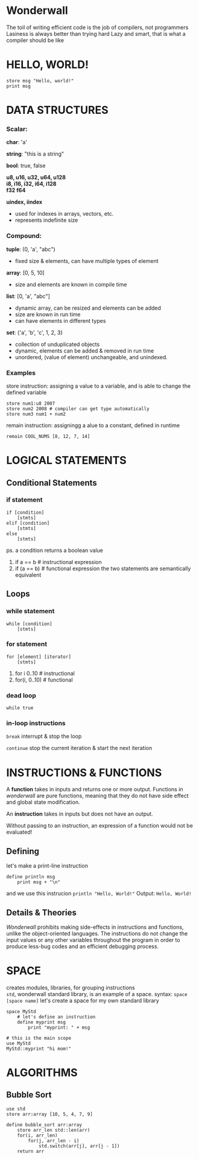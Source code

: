 # Wonderwall
The toil of writing efficient code is the job of compilers, not programmers
Lasiness is always better than trying hard
Lazy and smart, that is what a compiler should be like


# HELLO, WORLD!
```
store msg "Hello, world!"
print msg
```

# DATA STRUCTURES
### Scalar:
**char**: 'a'

**string**: "this is a string"

**bool**: true, false

**u8, u16, u32, u64, u128**
<br>
**i8, i16, i32, i64, i128**
<br>
**f32 f64**

**uindex, iindex**
* used for indexes in arrays, vectors, etc.
* represents indefinite size

### Compound:
**tuple**: (0, 'a', "abc")
* fixed size & elements, can have multiple types of element

**array**: [0, 5, 10]
* size and elements are known in compile time

**list**: [0, 'a', "abc"]
* dynamic array, can be resized and elements can be added
* size are known in run time
* can have elements in different types

**set**: {'a', 'b', 'c', 1, 2, 3}
* collection of unduplicated objects
* dynamic, elements can be added & removed in run time
* unordered, (value of element) unchangeable, and unindexed.

### Examples
store instruction: assigning a value to a variable, and is able to change the defined variable
```
store num1:u8 2007
store num2 2008 # compiler can get type automatically
store num3 num1 + num2
```
remain instruction: assigningg a alue to a constant, defined in runtime
```
remain COOL_NUMS [8, 12, 7, 14]
```


# LOGICAL STATEMENTS
## Conditional Statements
### if statement
```
if [condition]
    [stmts]
elif [condition]
    [stmts]
else
    [stmts]
```
ps. a condition returns a boolean value
1. if a == b # instructional expression
2. if (a == b) # functional expression
the two statements are semantically equivalent

## Loops
### while statement
```
while [condition]
    [stmts]
```

### for statement
```
for [element] [iterator]
    [stmts]
```

1. for i 0..10 # instructional
2. for(i, 0..10) # functional

### dead loop
`while true`

### in-loop instructions
`break`
interrupt & stop the loop

`continue`
stop the current iteration & start the next iteration

# INSTRUCTIONS & FUNCTIONS
A **function** takes in inputs and returns one or more output. Functions in *wonderwall* are pure functions, meaning that they do not have side effect and global state modification.

An **instruction** takes in inputs but does not have an output.

Without passing to an instruction, an expression of a function would not be evaluated!

## Defining
let's make a print-line instruction
```
define println msg
    print msg + "\n"
```
and we use this instrucion
`println "Hello, World!"`
Output:
`Hello, World!`

## Details & Theories
*Wonderwall* prohibits making side-effects in instructions and functions, unlike the object-oriented languages. The instructions do not change the input values or any other variables throughout the program in order to produce less-bug codes and an efficient debugging process.

# SPACE
creates modules, libraries, for grouping instructions
<br>
`std`, wonderwall standard library, is an example of a space.
syntax: `space [space name]`
let's create a space for my own standard library
```
space MyStd
    # let's define an instruction
    define myprint msg
        print "myprint: " + msg
    
# this is the main scope
use MyStd
MyStd::myprint "hi mom!"
```

# ALGORITHMS
## Bubble Sort
```
use std
store arr:array [10, 5, 4, 7, 9]

define bubble_sort arr:array
    store arr_len std::len(arr)
    for(i, arr_len)
        for(j, arr_len - i)
            std.switch(arr[j], arr[j - 1])
    return arr
```
